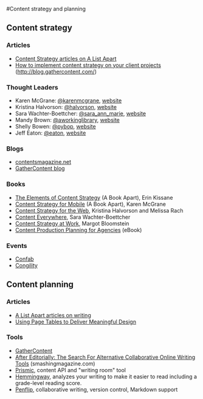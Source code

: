 #Content strategy and planning

## Content strategy

### Articles

* [Content Strategy articles on A List Apart](http://alistapart.com/topic/content-strategy/)
* [How to implement content strategy on your client projects](http://blog.gathercontent.com/how-to-implement-content-strategy-on-your-client-projects) (http://blog.gathercontent.com/)

### Thought Leaders

* Karen McGrane: [@karenmcgrane](https://twitter.com/karenmcgrane), [website](http://karenmcgrane.com/)
* Kristina Halvorson: [@halvorson](https://twitter.com/halvorson), [website](http://braintraffic.com/)
* Sara Wachter-Boettcher: [@sara_ann_marie](https://twitter.com/sara_ann_marie), [website](http://www.sarawb.com/)
* Mandy Brown: [@aworkinglibrary](https://twitter.com/aworkinglibrary), [website](http://aworkinglibrary.com/)
* Shelly Bowen: [@pybop](https://twitter.com/pybop/), [website](http://www.pybop.com/)
* Jeff Eaton: [@eaton](https://twitter.com/eaton), [website](http://angrylittletree.com/)

### Blogs

* [contentsmagazine.net](http://contentsmagazine.net/)
* [GatherContent blog](http://blog.gathercontent.com)

### Books

* [The Elements of Content Strategy](http://www.abookapart.com/products/the-elements-of-content-strategy/) (A Book Apart), Erin Kissane 
* [Content Strategy for Mobile](http://www.abookapart.com/products/content-strategy-for-mobile/) (A Book Apart), Karen McGrane
* [Content Strategy for the Web](http://contentstrategy.com/book.html), Kristina Halvorson and Melissa Rach
* [Content Everywhere](http://rosenfeldmedia.com/books/content-everywhere/), Sara Wachter-Boettcher
* [Content Strategy at Work](http://appropriateinc.com/book/), Margot Bloomstein
* [Content Production Planning for Agencies](https://www.gathercontent.com/content-production-planning-for-agencies/) (eBook)

### Events

* [Confab](http://confabevents.com/)
* [Congility](http://www.congility.com/)


## Content planning

### Articles

* [A List Apart articles on writing](http://alistapart.com/topic/writing)
* [Using Page Tables to Deliver Meaningful Design](http://www.chapterthree.com/blog/nica-lorber/using-page-tables-deliver-meaningful-design)

### Tools

* [GatherContent](https://www.gathercontent.com/)
* [After Editorially: The Search For Alternative Collaborative Online Writing Tools](http://www.smashingmagazine.com/2014/04/17/after-editorially-alternative-collaborative-online-writing-tools/) (smashingmagazine.com)
* [Prismic](https://prismic.io/), content API and "writing room" tool
* [Hemmingway](http://www.hemingwayapp.com/), analyzes your writing to make it easier to read including a grade-level reading score.
* [Penflip](https://www.penflip.com/), collaborative writing, version control, Markdown support
